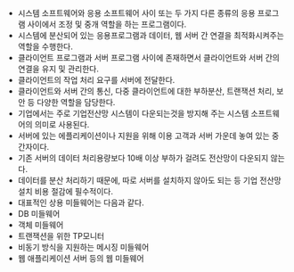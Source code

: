 - 시스템 소프트웨어와 응용 소프트웨어 사이 또는 두 가지 다른 종류의 응용 프로그램 사이에서 조정 및 중개 역할을 하는 프로그램이다.
- 시스템에 분산되어 있는 응용프로그램과 데이터, 웹 서버 간 연결을 최적화시켜주는 역할을 수행한다.
- 클라이언트 프로그램과 서버 프로그램 사이에 존재하면서 클라이언트와 서버 간의 연결을 유지 및 관리한다.
- 클라이언트의 작업 처리 요구를 서버에 전달한다.
- 클라이언트와 서버 간의 통신, 다중 클라이언트에 대한 부하분산, 트랜잭션 처리, 보안 등 다양한 역할을 담당한다.
- 기업에서는 주로 기업전산망 시스템이 다운되는것을 방지해 주는 시스템 소프트웨어의 의미로 사용된다.
- 서버에 있는 에플리케이션이나 지원을 위해 이용 고객과 서버 가운데 놓여 있는 중간자이다.
- 기존 서버의 데이터 처리용량보다 10배 이상 부하가 걸려도 전산망이 다운되지 않는다.
- 데이터를 분산 처리하기 때문에, 따로 서버를 설치하지 않아도 되는 등 기업 전산망 설치 비용 절감에 필수적이다.
- 대표적인 상용 미들웨어는 다음과 같다.
- DB 미들웨어
- 객체 미들웨어
- 트랜잭션을 위한 TP모니터
- 비동기 방식을 지원하는 메시징 미들웨어
- 웹 애플리케이션 서버 등의 웹 미들웨어
